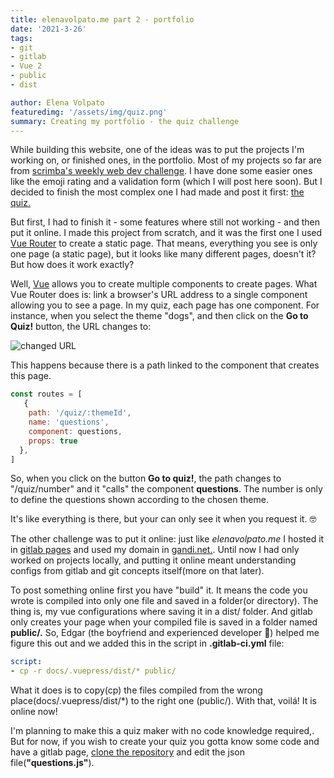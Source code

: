 ```yaml
---
title: elenavolpato.me part 2 - portfolio
date: '2021-3-26'
tags: 
- git
- gitlab
- Vue 2
- public
- dist

author: Elena Volpato
featuredimg: '/assets/img/quiz.png'
summary: Creating my portfolio - the quiz challenge
---
```

While building this website, one of the ideas was to put the projects I'm working on, or finished ones, in the portfolio. Most of my projects so far are from [scrimba's weekly web dev challenge](https://scrimba.com/learn/weeklychallenge). I have done some easier ones like the emoji rating and a validation form (which I will post here soon). But I decided to finish the most complex one I had made and post it first: [the quiz.](https://quiz.elenavolpato.me/#/)

But first, I had to finish it - some features where still not working - and then put it online. I made this project from scratch, and it was the first one I used [Vue Router](https://router.vuejs.org) to create a static page. That means, everything you see is only one page (a static page), but it looks like many different pages, doesn't it? But how does it work exactly? 

Well, [Vue](https://vuejs.org) allows you to create multiple components to create pages. What Vue Router does is: link a browser's URL address to a single component allowing you to see a page. In my quiz, each page has one component. For instance, when you select the theme "dogs", and then click on the **Go to Quiz!** button, the URL changes to:

![changed URL](/assets/img/urlchange.png)

This happens because there is a path linked to the component that creates this page.

``` javascript
const routes = [
   {
    path: '/quiz/:themeId',
    name: 'questions',
    component: questions,
    props: true
  },
]
```
So, when you click on the button **Go to quiz!**, the path changes to "/quiz/number" and it "calls" the component **questions**. The number is only to define the questions shown according to the chosen theme.

It's like everything is there, but your can only see it when you request it. 🤓

The other challenge was to put it online: just like _elenavolpato.me_ I hosted it in [gitlab pages](https://docs.gitlab.com/ee/user/project/pages/) and used my domain in [gandi.net.](https://www.gandi.net/en-US). Until now I had only worked on projects locally, and putting it online meant understanding configs from gitlab and git concepts itself(more on that later). 

To post something online first you have "build" it. It means the code you wrote is compiled into only one file and saved in a folder(or directory). The thing is, my vue configurations where saving it in a dist/ folder. And gitlab only creates your page when your compiled file is saved in a folder named **public/.** So, Edgar (the boyfriend and experienced developer 💜) helped me figure this out and we added this in the script in **.gitlab-ci.yml** file:

```yaml
script:
- cp -r docs/.vuepress/dist/* public/
```

What it does is to copy(cp) the files compiled from the wrong place(docs/.vuepress/dist/*) to the right one (public/). With that, voilá! It is online now!

I'm planning to make this a quiz maker with no code knowledge required,. But for now, if you wish to create your quiz you gotta know some code and have a gitlab page, [clone the repository](https://gitlab.com/elena_volpato/quiz) and edit the json file(**"questions.js"**).










